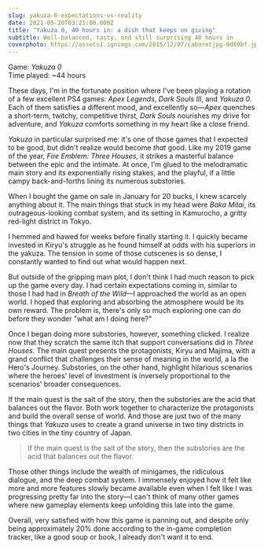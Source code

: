 ```yaml
---
slug: yakuza-0-expectations-vs-reality
date: 2021-05-20T03:21:00.000Z
title: "Yakuza 0, 40 hours in: a dish that keeps on giving"
subtitle: Well-balanced, tasty, and still surprising 40 hours in
coverphoto: https://assets1.ignimgs.com/2015/12/07/cabaretjpg-0d69bf.jpg
---
```

Game: *Yakuza 0*\
Time played: ~44 hours

These days, I'm in the fortunate position where I've been playing a rotation of a few excellent PS4 games: *Apex Legends*, *Dark Souls III*, and *Yakuza 0*. Each of them satisfies a different mood, and excellently so—*Apex* quenches a short-term, twitchy, competitive thirst, *Dark Souls* nourishes my drive for adventure, and *Yakuza* comforts something in my heart like a close friend.

*Yakuza* in particular surprised me: it's one of those games that I expected to be good, but didn't realize would become *that* good. Like my 2019 game of the year, *Fire Emblem: Three Houses*, it strikes a masterful balance between the epic and the intimate. At once, I'm glued to the melodramatic main story and its exponentially rising stakes, and the playful, if a little campy back-and-forths lining its numerous substories.

When I bought the game on sale in January for 20 bucks, I knew scarcely anything about it. The main things that stuck in my head were *Baka Mitai*, its outrageous-looking combat system, and its setting in Kamurocho, a gritty red-light district in Tokyo.

I hemmed and hawed for weeks before finally starting it. I quickly became invested in Kiryu's struggle as he found himself at odds with his superiors in the yakuza. The tension in some of those cutscenes is so dense, I constantly wanted to find out what would happen next.

But outside of the gripping main plot, I don't think I had much reason to pick up the game every day. I had certain expectations coming in, similar to those I had had in *Breath of the Wild*—I approached the world as an open world. I hoped that exploring and absorbing the atmosphere would be its own reward. The problem is, there's only so much exploring one can do before they wonder "what am I doing here?"

Once I began doing more substories, however, something clicked. I realize now that they scratch the same itch that support conversations did in *Three Houses*. The main quest presents the protagonists, Kiryu and Majima, with a grand conflict that challenges their sense of meaning in the world, a la the Hero's Journey. Substories, on the other hand, highlight hilarious scenarios where the heroes' level of investment is inversely proportional to the scenarios' broader consequences.

If the main quest is the salt of the story, then the substories are the acid that balances out the flavor. Both work together to characterize the protagonists and build the overall sense of world. And those are just two of the many things that *Yakuza* uses to create a grand universe in two tiny districts in two cities in the tiny country of Japan.

> If the main quest is the salt of the story, then the substories are the acid that balances out the flavor.

Those other things include the wealth of minigames, the ridiculous dialogue, and the deep combat system. I immensely enjoyed how it felt like more and more features slowly became available even when I felt like I was progressing pretty far into the story—I can't think of many other games where new gameplay elements keep unfolding this late into the game.

Overall, very satisfied with how this game is panning out, and despite only being approximately 20% done according to the in-game completion tracker, like a good soup or book, I already don't want it to end.